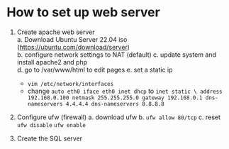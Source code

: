 # How to set up web server
1. Create apache web server  
  a. Download Ubuntu Server 22.04 iso (https://ubuntu.com/download/server)  
  b. configure network settings to NAT (default)
  c. update system and install apache2 and php  
  d. go to /var/www/html to edit pages
  e. set a static ip  
    - ```vim /etc/network/interfaces```  
    - change ```auto eth0
                  iface eth0 inet dhcp``` to ```inet static \ address 192.168.0.100
                                        netmask 255.255.255.0
                                        gateway 192.168.0.1
                                        dns-nameservers 4.4.4.4
                                        dns-nameservers 8.8.8.8```
2. Configure ufw (firewall)
  a. download ufw
  b. ```ufw allow 80/tcp```
  c. reset ``` ufw disable```  ```ufw enable```
  
4. Create the SQL server
